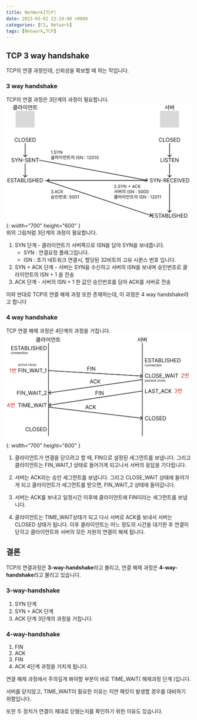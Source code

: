 ```yaml
---
title: NetWork[TCP]
date: 2023-03-02 22:24:00 +0800
categories: [CS, Network]
tags: [Network,TCP]
---
```


## TCP 3 way handshake
TCP의 연결 과정인데, 신뢰성을 확보할 때 하는 작입니다.<br/>

### 3 way handshake
TCP의 연결 과정은 3단계의 과정이 필요합니다.
![http-network-3-way-handshake-png](/assets/img/spring/http-network-3-way-handshake.png){: width="700" height="600" }<br/>
위의 그림처럼 3단계의 과정이 필요합니다.<br/>
1. SYN 단계 - 클라이언트가 서버쪽으로 ISN을 담아 SYN을 보내줍니다.
    - SYN : 연결요청 플래그입니다.
    - ISN : 초기 네트워크 연결시, 할당된 32비트의 고유 시퀸스 번호 입니다.
2. SYN + ACK 단계 - 서버는 SYN을 수신하고 서버의 ISN을 보내며 승인번호로 클라이언트의 ISN + 1 을 전송
3. ACK 단계 - 서버의 ISN + 1 한 값인 승인번호를 담아 ACK를 서버로 전송

이와 반대로 TCP의 연결 해제 과정 또한 존재하는데, 이 과정은 4 way handshake라고 합니다<br/>

### 4 way handshake
TCP 연결 해제 과정은 4단계의 과정을 거칩니다.
![http-network-3-way-handshake-png](/assets/img/spring/http-network-4-way-handshake.png){: width="700" 
height="600" }<br/>
1. 클라이언트가 연결을 닫으려고 할 때, FIN으로 설정된 세그먼트를 보냅니다.
그리고 클라이언트는 FIN_WAIT_1 상태로 들어가게 되고나서 서버의 응답을 기다립니다.

2. 서버는 ACK라는 승인 세그먼트를 보냅니다. 그리고 CLOSE_WAIT 상태에 들어가게 되고 클라이언트가 세그먼트를 받으면, FIN_WAIT_2 상태에 들어갑니다.

3. 서버는 ACK를 보내고 일정시간 이후에 클라이언트에 FIN이라는 세그먼트를 보냅니다.

4. 클라이언트는 TIME_WAIT상태가 되고 다시 서버로 ACK를 보내서 서버는 CLOSED 상태가 됩니다. 이후 클라이언트는 어느 정도의 시간을 대기한 후 연결이 닫히고 클라이언트와 서버의 모든 자원의 연결이 해제 됩니다.

## 결론
TCP의 연결과정은 **3-way-handshake**라고 불리고, 연결 해제 과정은 **4-way-handshake**라고 불리고 있습니다.<br/>
### 3-way-handshake
1. SYN 단계
2. SYN + ACK 단계
3. ACK 단계
3단계의 과정을 거칩니다.<br/>

### 4-way-handshake
1. FIN
2. ACK
3. FIN
4. ACK
4단계 과정을 거치게 됩니다.<br>

연결 해제 과정에서 주의깊게 봐야할 부분이 바로 TIME_WAIT( 해제과정 단계 )입니다.  

서버를 닫지않고, TIME_WAIT이 필요한 이유는 지연 패킷이 발생할 경우를 대비하기 위함입니다.  

또한 두 장치가 연결이 제대로 닫혔는지를 확인하기 위한 이유도 있습니다.  